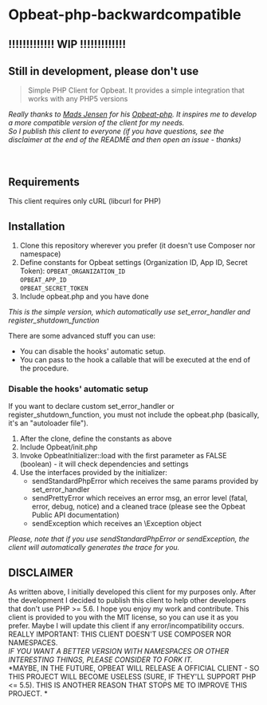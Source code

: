 Opbeat-php-backwardcompatible
=================

## !!!!!!!!!!!!! WIP !!!!!!!!!!!!! 
## Still in development, please don't use 

> Simple PHP Client for Opbeat. It provides a simple integration that works with any PHP5 versions

_Really thanks to [Mads Jensen](https://github.com/madsleejensen) for his [Opbeat-php](https://github.com/madsleejensen/opbeat-php). It inspires me to develop a more compatible version of the client for my needs._  
_So I publish this client to everyone (if you have questions, see the disclaimer at the end of the README and then open an issue - thanks)_
<br/>
<br/>
<br/>
## Requirements
This client requires only cURL (libcurl for PHP)

## Installation
1. Clone this repository wherever you prefer (it doesn't use Composer nor namespace)
2. Define constants for Opbeat settings (Organization ID, App ID, Secret Token):
```OPBEAT_ORGANIZATION_ID```   
```OPBEAT_APP_ID```  
```OPBEAT_SECRET_TOKEN```  
3. Include opbeat.php and you have done
  
*This is the simple version, which automatically use set\_error\_handler and register\_shutdown\_function*  
  
There are some advanced stuff you can use:
* You can disable the hooks' automatic setup.
* You can pass to the hook a callable that will be executed at the end of the procedure.

### Disable the hooks' automatic setup
If you want to declare custom set\_error\_handler or register\_shutdown\_function, you must not include the opbeat.php (basically, it's 
an "autoloader file").  
1. After the clone, define the constants as above
2. Include Opbeat/init.php
3. Invoke OpbeatInitializer::load with the first parameter as FALSE (boolean) - it will check dependencies and settings
4. Use the interfaces provided by the initializer:
    * sendStandardPhpError which receives the same params provided by set\_error\_handler
    * sendPrettyError which receives an error msg, an error level (fatal, error, debug, notice) and a cleaned trace (please see the 
    Opbeat Public API documentation)
    * sendException which receives an \\Exception object

*Please, note that if you use sendStandardPhpError or sendException, the client will automatically generates the trace for you.*


## DISCLAIMER
As written above, I initially developed this client for my purposes only. After the development I decided to publish this client to help 
other developers that don't use PHP \>= 5.6. I hope you enjoy my work and contribute.
This client is provided to you with the MIT license, so you can use it as you prefer.
Maybe I will update this client if any error/incompatibility occurs.
REALLY IMPORTANT: THIS CLIENT DOESN'T USE COMPOSER NOR NAMESPACES.  
*IF YOU WANT A BETTER VERSION WITH NAMESPACES OR OTHER INTERESTING THINGS, PLEASE CONSIDER TO FORK IT.*  
*MAYBE, IN THE FUTURE, OPBEAT WILL RELEASE A OFFICIAL CLIENT - SO THIS PROJECT WILL BECOME USELESS (SURE, IF THEY'LL SUPPORT PHP \<= 5.5). 
THIS IS ANOTHER REASON THAT STOPS ME TO IMPROVE THIS PROJECT. *